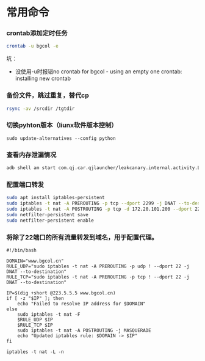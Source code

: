 # 常用命令

### crontab添加定时任务

```bash
crontab -u bgcol -e
```

坑：

*   没使用-u时报错no crontab for bgcol - using an empty one crontab: installing new crontab

### 备份文件，跳过重复，替代cp

```bash
rsync -av /srcdir /tgtdir
```



### 切换pyhton版本（liunx软件版本控制）

```shell
sudo update-alternatives --config python
```



### 查看内存泄漏情况

```bash
adb shell am start com.qj.car.qjlauncher/leakcanary.internal.activity.LeakLauncherActivity
```

### 配置端口转发

```bash
sudo apt install iptables-persistent
sudo iptables -t nat -A PREROUTING -p tcp --dport 2299 -j DNAT --to-destination 172.20.101.200:2299
sudo iptables -t nat -A POSTROUTING -p tcp -d 172.20.101.200 --dport 2299 -j MASQUERADE
sudo netfilter-persistent save
sudo netfilter-persistent enable
```

### 将除了22端口的所有流量转发到域名，用于配置代理。

```shell
#!/bin/bash

DOMAIN="www.bgcol.cn"
RULE_UDP="sudo iptables -t nat -A PREROUTING -p udp ! --dport 22 -j DNAT --to-destination"
RULE_TCP="sudo iptables -t nat -A PREROUTING -p tcp ! --dport 22 -j DNAT --to-destination"

IP=$(dig +short @223.5.5.5 www.bgcol.cn)
if [ -z "$IP" ]; then
    echo "Failed to resolve IP address for $DOMAIN"
else
    sudo iptables -t nat -F
    $RULE_UDP $IP
    $RULE_TCP $IP
    sudo iptables -t nat -A POSTROUTING -j MASQUERADE
    echo "Updated iptables rule: $DOMAIN -> $IP"
fi
```

`iptables -t nat -L -n`

